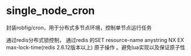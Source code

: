 # single_node_cron
封装robfig/cron，用于分布式多节点环境，控制单节点运行任务

通过redis分布式锁控制，
通过redis 的SET resource-name anystring NX EX max-lock-time(redis 2.6.12版本以上) 原子操作 。避免lua实现以及保证原子性
